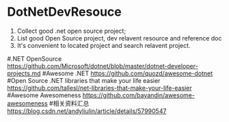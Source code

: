# DotNetDevResouce
1. Collect good .net open source project; 
2. List good Open Source project, dev relavent resource and reference doc
3. It's convenient to located project and search relavent project. 

#.NET OpenSource 
https://github.com/Microsoft/dotnet/blob/master/dotnet-developer-projects.md
#Awesome .NET
https://github.com/quozd/awesome-dotnet
#Open Source .NET libraries that make your life easier
https://github.com/tallesl/net-libraries-that-make-your-life-easier
#Awesome Awesomeness
https://github.com/bayandin/awesome-awesomeness
#相关资料汇总
https://blog.csdn.net/andyliulin/article/details/57990547
